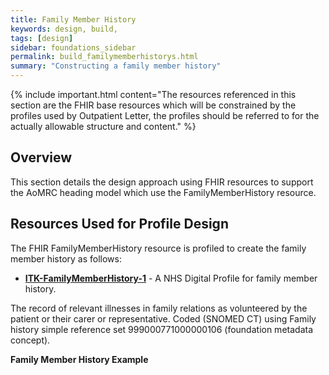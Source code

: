 ```yaml
---
title: Family Member History
keywords: design, build,
tags: [design]
sidebar: foundations_sidebar
permalink: build_familymemberhistorys.html
summary: "Constructing a family member history"
---
```


{% include important.html content="The resources referenced in this section are the FHIR base resources which will be constrained by the profiles used by Outpatient Letter, the profiles should be referred to for the actually allowable structure and content." %}

## Overview ##
This section details the design approach using FHIR resources to support the AoMRC heading model which use the FamilyMemberHistory resource. 


## Resources Used for Profile Design ##

The FHIR FamilyMemberHistory resource is profiled to create the family member history as follows:

- **[ITK-FamilyMemberHistory-1](https://fhir.nhs.uk/STU3/StructureDefinition/ITK-FamilyMemberHistory-1)** - A NHS Digital Profile for family member history. 

The record of relevant illnesses in family relations as volunteered by the patient or their carer or representative. Coded (SNOMED CT) using Family history simple reference set 999000771000000106 (foundation metadata concept). 

**Family Member History Example**

<script src="https://gist.github.com/IOPS-DEV/be1bafed8b26673bddf922b873d3975a.js"></script>




